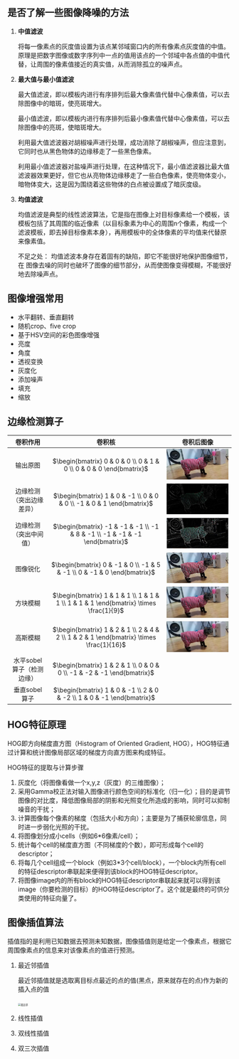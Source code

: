 ## 是否了解一些图像降噪的方法

1. **中值滤波**

   将每一像素点的灰度值设置为该点某邻域窗口内的所有像素点灰度值的中值。原理是把数字图像或数字序列中一点的值用该点的一个邻域中各点值的中值代替，让周围的像素值接近的真实值，从而消除孤立的噪声点。

2. **最大值与最小值滤波**

   最大值滤波，即以模板内进行有序排列后最大像素值代替中心像素值，可以去除图像中的暗斑，使亮斑增大。

   最小值滤波，即以模板内进行有序排列后最小像素值代替中心像素值，可以去除图像中的亮斑，使暗斑增大。

   利用最大值滤波器对胡椒噪声进行处理，成功消除了胡椒噪声，但应注意到，它同时也从黑色物体的边缘移走了一些黑色像素。

   利用最小值滤波器对盐噪声进行处理，在这种情况下，最小值滤波器比最大值滤波器效果更好，但它也从亮物体边缘移走了一些白色像素，使亮物体变小，暗物体变大，这是因为围绕着这些物体的白点被设置成了暗灰度级。

3. **均值滤波**

   均值滤波是典型的线性滤波算法，它是指在图像上对目标像素给一个模板，该模板包括了其周围的临近像素（以目标象素为中心的周围n个像素，构成一个滤波模板，即去掉目标像素本身），再用模板中的全体像素的平均值来代替原来像素值。

   不足之处： 均值滤波本身存在着固有的缺陷，即它不能很好地保护图像细节，在 图像去噪的同时也破坏了图像的细节部分，从而使图像变得模糊，不能很好地去除噪声点。

## 图像增强常用

- 水平翻转、垂直翻转
- 随机crop、five crop
- 基于HSV空间的彩色图像增强
- 亮度
- 角度
- 透视变换
- 灰度化
- 添加噪声
- 填充
- 缩放

## 边缘检测算子

|         卷积作用          |                            卷积核                            |                 卷积后图像                  |
| :-----------------------: | :----------------------------------------------------------: | :-----------------------------------------: |
|         输出原图          | $\begin{bmatrix} 0 & 0 & 0 \\ 0 & 1 & 0 \\ 0 & 0 & 0 \end{bmatrix}$ |         ![origin_img](img/cat.jpg)          |
| 边缘检测（突出边缘差异）  | $\begin{bmatrix} 1 & 0 & -1 \\ 0 & 0 & 0 \\ -1 & 0 & 1 \end{bmatrix}$ |   ![edgeDetect-1](img/cat-edgeDetect.jpg)   |
|  边缘检测（突出中间值）   | $\begin{bmatrix} -1 & -1 & -1 \\ -1 & 8 & -1 \\ -1 & -1 & -1 \end{bmatrix}$ |  ![edgeDetect-2](img/cat-edgeDetect-2.jpg)  |
|         图像锐化          | $\begin{bmatrix} 0 & -1 & 0 \\ -1 & 5 & -1 \\ 0 & -1 & 0 \end{bmatrix}$ |     ![sharpen_img](img/cat-sharpen.jpg)     |
|         方块模糊          | $\begin{bmatrix} 1 & 1 & 1 \\ 1 & 1 & 1 \\ 1 & 1 & 1 \end{bmatrix} \times \frac{1}{9}$ |      ![box_blur](img/cat-boxblur.jpg)       |
|         高斯模糊          | $\begin{bmatrix} 1 & 2 & 1 \\ 2 & 4 & 2 \\ 1 & 2 & 1 \end{bmatrix} \times \frac{1}{16}$ | ![gaussian_blur](img/cat-blur-gaussian.jpg) |
| 水平sobel算子（检测边缘） | $\begin{bmatrix} 1 & 2 & 1 \\ 0 & 0 & 0 \\ -1 & -2 & -1 \end{bmatrix}$ |                                             |
|       垂直sobel算子       | $\begin{bmatrix} 1 & 0 & -1 \\ 2 & 0 & -2 \\ 1 & 0 & -1 \end{bmatrix}$ |                                             |



## HOG特征原理

HOG即方向梯度直方图（Histogram of Oriented Gradient, HOG），HOG特征通过计算和统计图像局部区域的梯度方向直方图来构成特征。

HOG特征的提取与计算步骤

1. 灰度化（将图像看做一个x,y,z（灰度）的三维图像）；
2. 采用Gamma校正法对输入图像进行颜色空间的标准化（归一化）；目的是调节图像的对比度，降低图像局部的阴影和光照变化所造成的影响，同时可以抑制噪音的干扰；
3. 计算图像每个像素的梯度（包括大小和方向）；主要是为了捕获轮廓信息，同时进一步弱化光照的干扰。
4. 将图像划分成小cells（例如6*6像素/cell）；
5. 统计每个cell的梯度直方图（不同梯度的个数），即可形成每个cell的descriptor；
6. 将每几个cell组成一个block（例如3*3个cell/block），一个block内所有cell的特征descriptor串联起来便得到该block的HOG特征descriptor。
7. 将图像image内的所有block的HOG特征descriptor串联起来就可以得到该image（你要检测的目标）的HOG特征descriptor了。这个就是最终的可供分类使用的特征向量了。

## 图像插值算法

插值指的是利用已知数据去预测未知数据，图像插值则是给定一个像素点，根据它周围像素点的信息来对该像素点的值进行预测。

1. 最近邻插值

   最近邻插值就是选取离目标点最近的点的值(黑点，原来就存在的点)作为新的插入点的值

   <img src="C:\Users\bouseng\OneDrive\桌面\ai-note\question\img\最近邻.png" alt="最近邻" style="zoom:38%;" />

2. 线性插值

  

3. 双线性插值

4. 双三次插值
